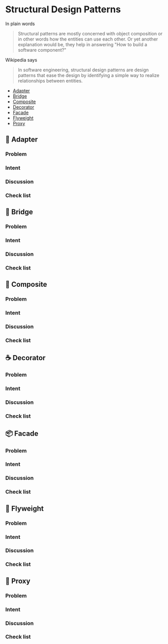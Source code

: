 ﻿Structural Design Patterns
==========================
In plain words
> Structural patterns are mostly concerned with object composition or in other words how the entities can use each other. Or yet another explanation would be, they help in answering "How to build a software component?"

Wikipedia says
> In software engineering, structural design patterns are design patterns that ease the design by identifying a simple way to realize relationships between entities.

 * [Adapter](#-adapter)
 * [Bridge](#-bridge)
 * [Composite](#-composite)
 * [Decorator](#-decorator)
 * [Facade](#-facade)
 * [Flyweight](#-flyweight)
 * [Proxy](#-proxy)

🔌 Adapter
-------
### Problem

### Intent

### Discussion

### Check list

🚡 Bridge
------
### Problem

### Intent

### Discussion

### Check list


🌿 Composite
-----------------

### Problem

### Intent

### Discussion

### Check list

☕ Decorator
-------------

### Problem

### Intent

### Discussion

### Check list

📦 Facade
----------------

### Problem

### Intent

### Discussion

### Check list

🍃 Flyweight
---------

### Problem

### Intent

### Discussion

### Check list

🎱 Proxy
-------------------
### Problem

### Intent

### Discussion

### Check list